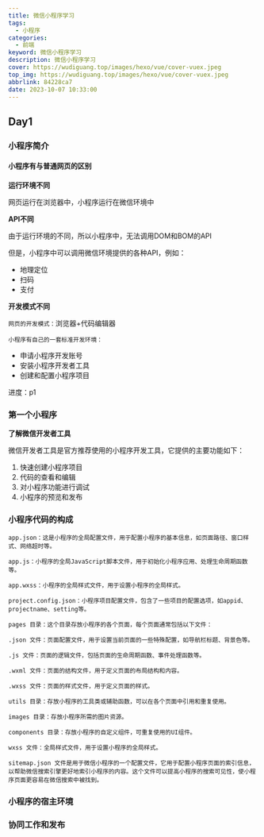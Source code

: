 ```yaml
---
title: 微信小程序学习
tags:
  - 小程序
categories:
  - 前端
keyword: 微信小程序学习
description: 微信小程序学习
cover: https://wudiguang.top/images/hexo/vue/cover-vuex.jpeg
top_img: https://wudiguang.top/images/hexo/vue/cover-vuex.jpeg
abbrlink: 84228ca7
date: 2023-10-07 10:33:00
---
```


## Day1

### 小程序简介

#### 小程序有与普通网页的区别

**运行环境不同**

网页运行在浏览器中，小程序运行在微信环境中

**API不同**

由于运行环境的不同，所以小程序中，无法调用DOM和BOM的API

但是，小程序中可以调用微信环境提供的各种API，例如：

* 地理定位
* 扫码
* 支付

**开发模式不同**

`网页的开发模式：`浏览器+代码编辑器

`小程序有自己的一套标准开发环境：`
* 申请小程序开发账号
* 安装小程序开发者工具
* 创建和配置小程序项目

进度：p1

### 第一个小程序

**了解微信开发者工具**

微信开发者工具是官方推荐使用的小程序开发工具，它提供的主要功能如下：

1. 快速创建小程序项目
2. 代码的查看和编辑
3. 对小程序功能进行调试
4. 小程序的预览和发布

### 小程序代码的构成

```
app.json：这是小程序的全局配置文件，用于配置小程序的基本信息，如页面路径、窗口样式、网络超时等。

app.js：小程序的全局JavaScript脚本文件，用于初始化小程序应用、处理生命周期函数等。

app.wxss：小程序的全局样式文件，用于设置小程序的全局样式。

project.config.json：小程序项目配置文件，包含了一些项目的配置选项，如appid、projectname、setting等。

pages 目录：这个目录存放小程序的各个页面，每个页面通常包括以下文件：

.json 文件：页面配置文件，用于设置当前页面的一些特殊配置，如导航栏标题、背景色等。

.js 文件：页面的逻辑文件，包括页面的生命周期函数、事件处理函数等。

.wxml 文件：页面的结构文件，用于定义页面的布局结构和内容。

.wxss 文件：页面的样式文件，用于定义页面的样式。

utils 目录：存放小程序的工具类或辅助函数，可以在各个页面中引用和重复使用。

images 目录：存放小程序所需的图片资源。

components 目录：存放小程序的自定义组件，可重复使用的UI组件。

wxss 文件：全局样式文件，用于设置小程序的全局样式。

sitemap.json 文件是用于微信小程序的一个配置文件，它用于配置小程序页面的索引信息，以帮助微信搜索引擎更好地索引小程序的内容。这个文件可以提高小程序的搜索可见性，使小程序页面更容易在微信搜索中被找到。
```

### 小程序的宿主环境

### 协同工作和发布
